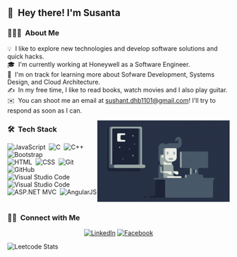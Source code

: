
## 👋 &nbsp;Hey there! I'm Susanta

### 👨🏻‍💻 &nbsp;About Me

💡  &nbsp;I like to explore new technologies and develop software solutions and quick hacks.\
🎓 &nbsp;I'm currently working at Honeywell as a Software Engineer.\
🌱 &nbsp;I'm on track for learning more about Sofware Development, Systems Design, and Cloud Architecture.\
✍️ &nbsp;In my free time, I like to read books, watch movies and I also play guitar.\
✉️ &nbsp;You can shoot me an email at sushant.dhb1101@gmail.com! I'll try to respond as soon as I can.

<img alt="Night Coding" src="https://raw.githubusercontent.com/AVS1508/AVS1508/master/assets/Night-Coding.gif" align="right"/>

### 🛠 &nbsp;Tech Stack

![JavaScript](https://img.shields.io/badge/-JavaScript-05122A?style=flat&logo=javascript)&nbsp;
![C](https://img.shields.io/badge/-C-05122A?style=flat&logo=C&logoColor=A8B9CC)&nbsp;
![C++](https://img.shields.io/badge/-C++-05122A?style=flat&logo=C%2B%2B&logoColor=00599C)&nbsp;
![Bootstrap](https://img.shields.io/badge/-Bootstrap-05122A?style=flat&logo=bootstrap&logoColor=563D7C)\
![HTML](https://img.shields.io/badge/-HTML-05122A?style=flat&logo=HTML5)&nbsp;
![CSS](https://img.shields.io/badge/-CSS-05122A?style=flat&logo=CSS3&logoColor=1572B6)&nbsp;
![Git](https://img.shields.io/badge/-Git-05122A?style=flat&logo=git)&nbsp;
![GitHub](https://img.shields.io/badge/-GitHub-05122A?style=flat&logo=github)&nbsp;
![Visual Studio Code](https://img.shields.io/badge/-Visual%20Studio%20Code-05122A?style=flat&logo=visual-studio-code&logoColor=007ACC)&nbsp;
![Visual Studio Code](https://img.shields.io/badge/AngularJS--1572B6)&nbsp;
![ASP.NET MVC](https://img.shields.io/badge/ASP.NETMVC--1572B6)&nbsp;
![AngularJS](https://img.shields.io/badge/OPPs--A8B9CC)&nbsp;





### 🤝🏻 &nbsp;Connect with Me

<p align="center">
<a href="https://www.linkedin.com/in/susantakora46/" target="_blank"><img src="https://img.shields.io/badge/LinkedIn-%230077B5.svg?&style=flat-square&logo=linkedin&logoColor=white" alt="LinkedIn"></a>
<a href="https://www.facebook.com/profile.php?id=100007963186596" target="_blank"><img src="https://img.shields.io/badge/Facebook-%231877F2.svg?&style=flat-square&logo=facebook&logoColor=white" alt="Facebook"></a>

</p>

![Leetcode Stats](https://leetcard.jacoblin.cool/sushantkora)
